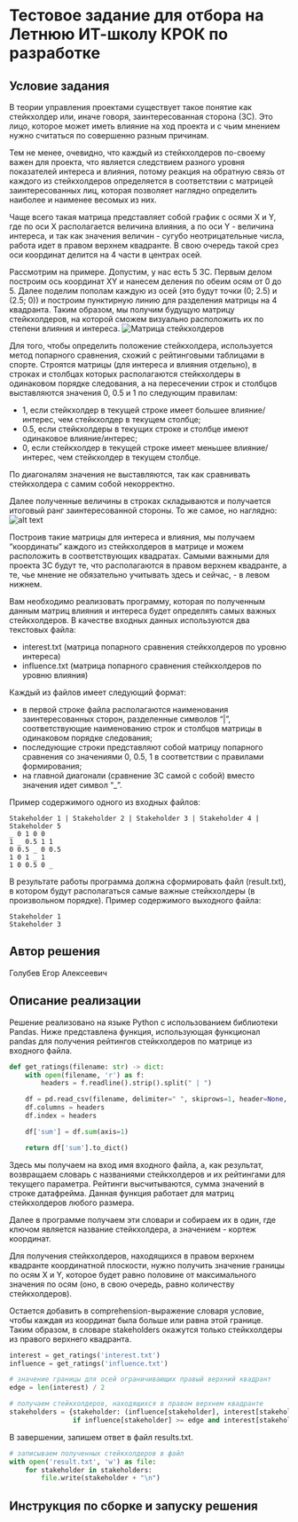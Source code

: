 # Тестовое задание для отбора на Летнюю ИТ-школу КРОК по разработке

## Условие задания
В теории управления проектами существует такое понятие как стейкхолдер или, иначе говоря, заинтересованная сторона (ЗС). Это лицо, которое может иметь влияние на ход проекта и с чьим мнением нужно считаться по совершенно разным причинам.

Тем не менее, очевидно, что каждый из стейкхолдеров по-своему важен для проекта, что является следствием разного уровня показателей интереса и влияния, потому реакция на обратную связь от каждого из стейкхолдеров определяется в соответствии с матрицей заинтересованных лиц, которая позволяет наглядно определить наиболее и наименее весомых из них.

Чаще всего такая матрица представляет собой график с осями X и Y, где по оси X располагается величина влияния, а по оси Y - величина интереса, и так как значения величин - сугубо неотрицательные числа, работа идет в правом верхнем квадранте. В свою очередь такой срез оси координат делится на 4 части в центрах осей.

Рассмотрим на примере. Допустим, у нас есть 5 ЗС. Первым делом построим ось координат XY и нанесем деления по обеим осям от 0 до 5. Далее поделим пополам каждую из осей (это будут точки (0; 2.5) и (2.5; 0)) и построим пунктирную линию для разделения матрицы на 4 квадранта. Таким образом, мы получим будущую матрицу стейкхолдеров, на которой сможем визуально расположить их по степени влияния и интереса.
![Матрица стейкхолдеров](https://github.com/croc-code/school2024-test-task5/blob/master/stakeholders_matrix.png)

Для того, чтобы определить положение стейкхолдера, используется метод попарного сравнения, схожий с рейтинговыми таблицами в спорте. Строятся матрицы (для интереса и влияния отдельно), в строках и столбцах которых располагаются стейкхолдеры в одинаковом порядке следования, а на пересечении строк и столбцов выставляются значения 0, 0.5 и 1 по следующим правилам:
- 1, если стейкхолдер в текущей строке имеет большее влияние/интерес, чем стейкхолдер в текущем столбце;
- 0.5, если стейкхолдеры в текущих строке и столбце имеют одинаковое влияние/интерес;
- 0, если стейкхолдер в текущей строке имеет меньшее влияние/интерес, чем стейкхолдер в текущем столбце.

По диагоналям значения не выставляются, так как сравнивать стейкхолдера с самим собой некорректно.

Далее полученные величины в строках складываются и получается итоговый ранг заинтересованной стороны. То же самое, но наглядно:
![alt text](https://github.com/croc-code/school2024-test-task5/blob/master/pair_compair.png)

Построив такие матрицы для интереса и влияния, мы получаем “координаты” каждого из стейкхолдеров в матрице и можем расположить в соответствующих квадратах.
Самыми важными для проекта ЗС будут те, что располагаются в правом верхнем квадранте, а те, чье мнение не обязательно учитывать здесь и сейчас, - в левом нижнем.

Вам необходимо реализовать программу, которая по полученным данным матриц влияния и интереса будет определять самых важных стейкхолдеров. В качестве входных данных используются два текстовых файла:
- interest.txt (матрица попарного сравнения стейкхолдеров по уровню интереса)
- influence.txt (матрица попарного сравнения стейкхолдеров по уровню влияния)

Каждый из файлов имеет следующий формат:
- в первой строке файла располагаются наименования заинтересованных сторон, разделенные символов “|”, соответствующие наименованию строк и столбцов матрицы в одинаковом порядке следования;
- последующие строки представляют собой матрицу попарного сравнения со значениями 0, 0.5, 1 в соответствии с правилами формирования;
- на главной диагонали (сравнение ЗС самой с собой) вместо значения идет символ “_”.

Пример содержимого одного из входных файлов:
```
Stakeholder 1 | Stakeholder 2 | Stakeholder 3 | Stakeholder 4 | Stakeholder 5
_ 0 1 0 0
1 _ 0.5 1 1
0 0.5 _ 0 0.5
1 0 1 _ 1
1 0 0.5 0 _
```

В результате работы программа должна сформировать файл (result.txt), в котором будут располагаться самые важные стейкхолдеры (в произвольном порядке). Пример содержимого выходного файла:
```
Stakeholder 1
Stakeholder 3
```

## Автор решения
Голубев Егор Алексеевич
## Описание реализации
Решение реализовано на языке Python с использованием библиотеки Pandas.
Ниже представлена функция, использующая функционал pandas для получения рейтингов стейкхолдеров по матрице из
входного файла.
```python
def get_ratings(filename: str) -> dict:
    with open(filename, 'r') as f:
        headers = f.readline().strip().split(" | ")

    df = pd.read_csv(filename, delimiter=" ", skiprows=1, header=None, na_values='_', keep_default_na=False)
    df.columns = headers
    df.index = headers

    df['sum'] = df.sum(axis=1)

    return df['sum'].to_dict()
```
Здесь мы получаем на вход имя входного файла, а, как результат, возвращаем словарь с названиями стейкхолдеров и их
рейтингами для текущего параметра. Рейтинги высчитываются, сумма значений в строке датафрейма.
Данная функция работает для матриц стейкхолдеров любого размера.

Далее в программе получаем эти словари и собираем их в один, где ключом является название стейкхолдера, а
значением - кортеж координат.

Для получения стейкхолдеров, находящихся в правом верхнем квадранте координатной плоскости, нужно получить
значение границы по осям X и Y, которое будет равно половине от максимального значения по осям 
(оно, в свою очередь, равно количеству стейкхолдеров).

Остается добавить в comprehension-выражение словаря условие, чтобы каждая из координат была больше или равна этой границе.
Таким образом, в словаре stakeholders окажутся только стейкхолдеры из правого верхнего квадранта.
```python
interest = get_ratings('interest.txt')
influence = get_ratings('influence.txt')

# значение границы для осей ограничивающих правый верхний квадрант
edge = len(interest) / 2

# получаем стейкхолдеров, находящихся в правом верхнем квадранте
stakeholders = {stakeholder: (influence[stakeholder], interest[stakeholder]) for stakeholder in interest
                if influence[stakeholder] >= edge and interest[stakeholder] >= edge}

```

В завершении, запишем ответ в файл results.txt.

```python
# записываем полученных стейкхолдеров в файл
with open('result.txt', 'w') as file:
    for stakeholder in stakeholders:
        file.write(stakeholder + "\n")

```


## Инструкция по сборке и запуску решения
